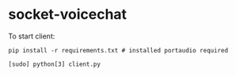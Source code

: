 # socket-voicechat
To start client:
```shell
pip install -r requirements.txt # installed portaudio required

[sudo] python[3] client.py
```